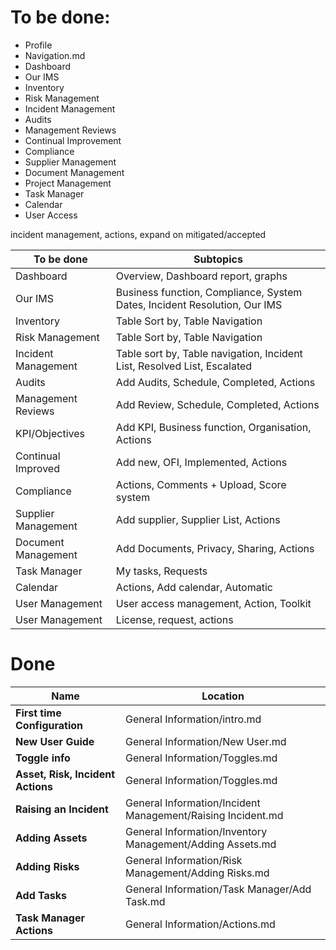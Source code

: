 # To be done:

+ Profile
+ Navigation.md
+ Dashboard
+ Our IMS
+ Inventory
+ Risk Management
+ Incident Management
+ Audits
+ Management Reviews
+ Continual Improvement
+ Compliance
+ Supplier Management
+ Document Management
+ Project Management
+ Task Manager
+ Calendar
+ User Access

incident management, actions, expand on mitigated/accepted

|To be done|Subtopics|
| -------- | ------- |
|Dashboard|Overview, Dashboard report, graphs|
|Our IMS|Business function, Compliance, System Dates, Incident Resolution, Our IMS|
|Inventory|Table Sort by, Table Navigation|
|Risk Management|Table Sort by, Table Navigation|
|Incident Management|Table sort by, Table navigation, Incident List, Resolved List, Escalated|
|Audits| Add Audits, Schedule, Completed, Actions|
|Management Reviews| Add Review, Schedule, Completed, Actions|
|KPI/Objectives|Add KPI, Business function, Organisation, Actions|
|Continual Improved|Add new, OFI, Implemented, Actions|
|Compliance|Actions, Comments + Upload, Score system|
|Supplier Management|Add supplier, Supplier List, Actions|
|Document Management|Add Documents, Privacy, Sharing, Actions|
|Task Manager|My tasks, Requests|
|Calendar|Actions, Add calendar, Automatic|
|User Management|User access management, Action, Toolkit|
|User Management| License, request, actions|


# Done

| Name | Location |
| ---- | -------- |
|**First time Configuration**|General Information/intro.md|
|**New User Guide**|General Information/New User.md|
|**Toggle info**|General Information/Toggles.md|
|**Asset, Risk, Incident Actions**|General Information/Toggles.md|
|**Raising an Incident**|General Information/Incident Management/Raising Incident.md|
|**Adding Assets**|General Information/Inventory Management/Adding Assets.md|
|**Adding Risks**|General Information/Risk Management/Adding Risks.md|
|**Add Tasks**|General Information/Task Manager/Add Task.md|
|**Task Manager Actions**|General Information/Actions.md|